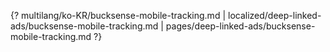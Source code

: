{? multilang/ko-KR/bucksense-mobile-tracking.md | localized/deep-linked-ads/bucksense-mobile-tracking.md | pages/deep-linked-ads/bucksense-mobile-tracking.md ?}
